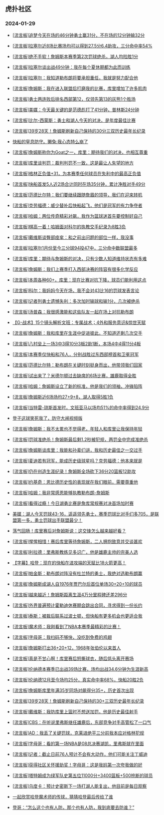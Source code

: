 ## 虎扑社区 
### 2024-01-29

+ [[流言板]追梦今天在场的46分钟勇士赢31分，不在场的12分钟输32分](https://bbs.hupu.com/624502280.html)

+ [[流言板]拉塞尔近8场比赛场均可以得到27.5分6.4助攻，三分命中率54%](https://bbs.hupu.com/624504214.html)

+ [[流言板]绝不手软！詹姆斯本赛季第2次罚球绝杀，湖人均险胜1分](https://bbs.hupu.com/624502369.html)

+ [[流言板]拉塞尔谈出战49分钟：我在每个夏休期都为此而训练](https://bbs.hupu.com/624502492.html)

+ [[流言板]拉塞尔：我知道勒布朗将要承担重任，我就是努力配合他](https://bbs.hupu.com/624503249.html)

+ [[流言板]詹姆斯：我在进入联盟后打磨我的比赛，库里增加了许多肌肉](https://bbs.hupu.com/624500528.html)

+ [[流言板]勇士两连败后排名西部第12，仅领先第13的灰熊1个胜场](https://bbs.hupu.com/624502883.html)

+ [[流言板]美媒：今天最关键的是范德彪打了41分钟，普林斯24分钟](https://bbs.hupu.com/624502404.html)

+ [[流言板]比尔-西蒙斯：勇士和湖人今天的对决，是年度最佳比赛](https://bbs.hupu.com/624502481.html)

+ [[流言板]39岁28天！詹姆斯刷新自己保持的30分三双历史最年长纪录](https://bbs.hupu.com/624503617.html)

+ [快船的窒息防守。獭兔:我心态特么崩了](https://bbs.hupu.com/624502467.html)

+ [[流言板]詹姆斯称你为Goat之一，库里：期待我们的对决，也相互尊重](https://bbs.hupu.com/624499390.html)

+ [[流言板]库里谈判罚：裁判判罚不一致，这是最让人失望的地方](https://bbs.hupu.com/624497205.html)

+ [[流言板]格林正负值+31，为本赛季任何球员在失利中的最高正负值](https://bbs.hupu.com/624502787.html)

+ [[流言板]快船首发5人近2场合计同时在场35分钟，累计净胜对手49分](https://bbs.hupu.com/624504008.html)

+ [[流言板]范德比尔特：我们要继续跟随詹眉的领导，我们在迎来转机](https://bbs.hupu.com/624502136.html)

+ [[流言板]克劳福德：威少替补后快船起飞，他们是冠军的有力争夺者](https://bbs.hupu.com/624502776.html)

+ [[流言板]哈姆：两位传奇精彩对飙，我作为篮球迷首先要控制好自己](https://bbs.hupu.com/624503893.html)

+ [[流言板]棋高一着！哈姆面对科尔的执教交手纪录为8胜3负](https://bbs.hupu.com/624498629.html)

+ [[流言板]戴维斯谈臀部痉挛：和之前出问题的部位一样，我没事](https://bbs.hupu.com/624504132.html)

+ [[流言板]拉塞尔1月份至今三分球94投47中，三分命中数联盟最多](https://bbs.hupu.com/624498470.html)

+ [[流言板]库里：期待与詹姆斯的对决，只有少数人知道维持状态有多难](https://bbs.hupu.com/624501289.html)

+ [[流言板]詹姆斯：我们上赛季打入西部决赛的阵容有很多化学反应](https://bbs.hupu.com/624500041.html)

+ [[流言板]本周各种60+，库里：现在比赛对抗下降，球员们能利用这点](https://bbs.hupu.com/624499980.html)

+ [[流言板]科尔：我妈妈今天在场，我不会对43比16的罚球发表言论](https://bbs.hupu.com/624495739.html)

+ [[流言板]记者列勇士遗憾失利：多次加时输球和输1分，几次被绝杀](https://bbs.hupu.com/624499250.html)

+ [[流言板]汤普森：我很感激能和这些队友一起在场上对抗勒布朗](https://bbs.hupu.com/624501126.html)

+ [【G-战术】15个镜头解析文班：专属战术；4外和服务意识&惊世天赋](https://bbs.hupu.com/624498286.html)

+ [[流言板]詹姆斯：我和库里在生涯中促进彼此，不知道还剩几次交手](https://bbs.hupu.com/624498318.html)

+ [[流言板]八村垒上一场3中3得10分3板2助1断，本场4中4得11分4板](https://bbs.hupu.com/624499276.html)

+ [[流言板]本赛季仅快船和76人，分别战胜过东西部榜首和卫冕冠军](https://bbs.hupu.com/624499382.html)

+ [[流言板]范德比尔特：勒布朗在关键时刻挺身而出，他带领我们回家](https://bbs.hupu.com/624501601.html)

+ [[流言板]试出来了？米德尔顿过去缺席的6场比赛，雄鹿取得全胜](https://bbs.hupu.com/624503804.html)

+ [[流言板]哈姆：詹姆斯设立了新的标准，他是我们的领袖，冲锋陷阵](https://bbs.hupu.com/624503715.html)

+ [[流言板]詹姆斯近6场场均27+9+8，湖人取得5胜1负](https://bbs.hupu.com/624499176.html)

+ [[流言板]当特雷-琼斯首发时，文班亚马以场均51%的命中率得到24.9分](https://bbs.hupu.com/624504131.html)

+ [登子这球笑死我了，防守大闸视频版](https://bbs.hupu.com/624500825.html)

+ [[流言板]詹姆斯：我不太累也不觉得老，年轻人和库里让我保持年轻](https://bbs.hupu.com/624496815.html)

+ [[流言板]罚球准绝杀！詹姆斯最后剩1.2秒被犯规，两罚全中完成准绝杀](https://bbs.hupu.com/624493284.html)

+ [[流言板]詹姆斯谈库里：我能和孙辈们讲，我和历史最佳之一交过手](https://bbs.hupu.com/624495822.html)

+ [[流言板]麦迪若有冠军，能成历史级球星吗？克劳福德：他本来就是](https://bbs.hupu.com/624502434.html)

+ [[流言板]仍在创造生涯纪录！詹姆斯全场砍下36分20篮板12助攻](https://bbs.hupu.com/624493694.html)

+ [[流言板]约基奇：恩比德历史性的表现就在我们眼前，需要尊重他](https://bbs.hupu.com/624502223.html)

+ [[流言板]哈姆：我非常感恩能够执教勒布朗-詹姆斯](https://bbs.hupu.com/624495959.html)

+ [[流言板]看得过瘾！今日湖勇比赛是詹库常规赛对决首场加时赛](https://bbs.hupu.com/624504324.html)

+ [美媒：湖人今天罚球43-16，遥遥领先勇士，赛季罚球比对手们多705，是联盟第一多，勇士罚球出手联盟最少！](https://bbs.hupu.com/624496750.html)

+ [荡气回肠！库里赛后对詹姆斯说：这交锋怎么越来越好看？](https://bbs.hupu.com/624496431.html)

+ [[流言板]惺惺相惜！赛后库里等待詹姆斯，二人拥抱致意并交谈甚欢](https://bbs.hupu.com/624496331.html)

+ [[流言板]利拉德：里弗斯教练见多识广，他是雄鹿主帅的完美人选](https://bbs.hupu.com/624496549.html)

+ [【字幕】哈登：现在的快船在进攻端的天赋比18火箭更高！](https://bbs.hupu.com/624498495.html)

+ [[流言板]帕金斯：勒布朗对阵没有杜兰特的勇士，我绝对选勒布朗赢](https://bbs.hupu.com/624495193.html)

+ [[流言板]詹姆斯成湖人自1976年贾巴尔后首位单场30+20+10的球员](https://bbs.hupu.com/624493737.html)

+ [[流言板]越来越近！詹姆斯距离生涯4万分里程碑还差296分](https://bbs.hupu.com/624495383.html)

+ [[流言板]外界普遍预计霍勒迪休赛期会跳出合同，寻求得到一份长约](https://bbs.hupu.com/624503902.html)

+ [[流言板]泰斯：被裁后联系过波士顿，但快船有更多机会也更适合我](https://bbs.hupu.com/624498426.html)

+ [[流言板]魔术师：我刚看到了NBA本赛季最精彩的比赛！](https://bbs.hupu.com/624494779.html)

+ [[流言板]字母哥：我扫码不够快，没吃到免费的鸡翅](https://bbs.hupu.com/624495413.html)

+ [[流言板]詹姆斯打出36+20+12，1968年张伯伦以来首人](https://bbs.hupu.com/624494856.html)

+ [[流言板]真是不甘心啊！库里赛后怒撕球衣，随后低头离开赛场](https://bbs.hupu.com/624495107.html)

+ [[流言板]伦纳德本赛季已出战39场比赛，场均出战34.6分钟为生涯新高](https://bbs.hupu.com/624496455.html)

+ [[流言板]伦纳德12月至今场均25分，真实命中率68%，快船20胜2负](https://bbs.hupu.com/624504713.html)

+ [[流言板]詹姆斯库里年满35岁同场对飙得分35+，历史首次出现](https://bbs.hupu.com/624504844.html)

+ [[流言板]39岁28天！詹姆斯刷新自己保持的30+三双历史最年长纪录](https://bbs.hupu.com/624503617.html)

+ [[流言板]戴维斯：我防库里上篮时不想送加罚，他是历史最佳射手](https://bbs.hupu.com/624504600.html)

+ [[流言板]CBS：在听说里弗斯继任雄鹿后，东部竞争对手高管松了一口气](https://bbs.hupu.com/624505197.html)

+ [[流言板]AD：我丢了关键罚球，克莱进绝平三分前我本应对格林犯规](https://bbs.hupu.com/624504440.html)

+ [[流言板]字母哥：看的第一场NBA是08总决赛湖凯，里弗斯就在里面](https://bbs.hupu.com/624504077.html)

+ [[流言板]记者：截止日前76人预计不会有大动作，他们可能关注丁威迪](https://bbs.hupu.com/624504065.html)

+ [[流言板]获得社区关怀援助奖！字母哥：这是我妈第一次夸我做的好](https://bbs.hupu.com/624504221.html)

+ [[流言板]塔特姆成为绿军队史第五位11000分+3400篮板+500抢断的球员](https://bbs.hupu.com/624504261.html)

+ [[流言板]乌度卡：预计史密斯下一场打湖人能复出，他目前是每日观察](https://bbs.hupu.com/624503949.html)

+ [一起欣赏哈登魔术师的传球，猜猜哈登最后传给了谁](https://bbs.hupu.com/624504729.html)

+ [登哥：“怎么这个也有人防，那个也有人防，我到底要去防谁？”](https://bbs.hupu.com/624500532.html)

